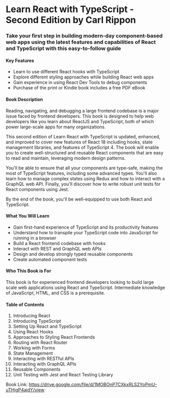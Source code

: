 # Learn React with TypeScript - Second Edition by Carl Rippon

<h3>
  Take your first step in building modern-day component-based web apps using the latest features and capabilities of React and TypeScript with this easy-to-follow guide
</h3>

<section>
  <h4>Key Features</h4>
  <ul>
    <li>Learn to use different React hooks with TypeScript</li>
    <li>Explore different styling approaches while building React web apps</li>
    <li>Gain experience in using React Dev Tools to debug components</li>
    <li>Purchase of the print or Kindle book includes a free PDF eBook</li>
  </ul>
</section>

<section>
  <h4>Book Description</h4>
  <p>
    Reading, navigating, and debugging a large frontend codebase is a major issue faced by frontend developers. This book is designed to help web developers like you learn about ReactJS and TypeScript, both of which power large-scale apps for many organizations.
  </p>
  <p>
    This second edition of Learn React with TypeScript is updated, enhanced, and improved to cover new features of React 18 including hooks, state management libraries, and features of TypeScript 4. The book will enable you to create well-structured and reusable React components that are easy to read and maintain, leveraging modern design patterns.
  </p>
  <p>
    You'll be able to ensure that all your components are type-safe, making the most of TypeScript features, including some advanced types. You'll also learn how to manage complex states using Redux and how to interact with a GraphQL web API. Finally, you'll discover how to write robust unit tests for React components using Jest.
  </p>
  <p>
    By the end of the book, you'll be well-equipped to use both React and TypeScript.
  </p>
</section>

<section>
  <h4>What You Will Learn</h4>
  <ul>
    <li>Gain first-hand experience of TypeScript and its productivity features</li>
    <li>Understand how to transpile your TypeScript code into JavaScript for running in a browser</li>
    <li>Build a React frontend codebase with hooks</li>
    <li>Interact with REST and GraphQL web APIs</li>
    <li>Design and develop strongly typed reusable components</li>
    <li>Create automated component tests</li>
  </ul>
</section>

<section>
  <h4>Who This Book is For</h4>
  <p>
    This book is for experienced frontend developers looking to build large scale web applications using React and TypeScript. Intermediate knowledge of JavaScript, HTML, and CSS is a prerequisite.
  </p>
</section>

<section>
  <h4>Table of Contents</h4>
  <ol>
    <li>Introducing React</li>
    <li>Introducing TypeScript</li>
    <li>Setting Up React and TypeScript</li>
    <li>Using React Hooks</li>
    <li>Approaches to Styling React Frontends</li>
    <li>Routing with React Router</li>
    <li>Working with Forms</li>
    <li>State Management</li>
    <li>Interacting with RESTful APIs</li>
    <li>Interacting with GraphQL APIs</li>
    <li>Reusable Components</li>
    <li>Unit Testing with Jest and React Testing Library</li>
  </ol>
</section>

<a> Book Link: https://drive.google.com/file/d/1MOBOnP7CXkxRLS2YoPmU-uTHjgP4ajdY/view</a>
